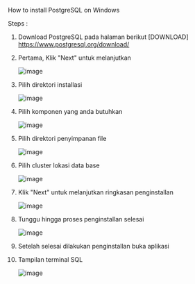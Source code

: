 
How to install PostgreSQL on Windows

Steps :

 1. Download PostgreSQL pada halaman berikut [DOWNLOAD] https://www.postgresql.org/download/
 1. Pertama, Klik "Next" untuk melanjutkan

    ![image](https://github.com/ArhamSuryaBalad/pertemuan1-basis-data/assets/148637316/2f017f48-89e4-40fc-b5db-37230f414efa)
    
 2. Pilih direktori installasi
    
    ![image](https://github.com/ArhamSuryaBalad/pertemuan1-basis-data/assets/148637316/6b8c6c72-372f-4e41-9e2a-38b8189cdf37)

 3. Pilih komponen yang anda butuhkan
    
    ![image](https://github.com/ArhamSuryaBalad/pertemuan1-basis-data/assets/148637316/ef951037-d7be-42ce-bd06-227f3f08f5d9)

 4. Pilih direktori penyimpanan file
    
    ![image](https://github.com/ArhamSuryaBalad/pertemuan1-basis-data/assets/148637316/0329723a-e0df-4012-8878-ce831fa2cec4)

 5. Pilih cluster lokasi data base
    
    ![image](https://github.com/ArhamSuryaBalad/pertemuan1-basis-data/assets/148637316/8e9d2783-9bd5-4c8e-83ce-5f429e9d569e)

 6. Klik "Next" untuk melanjutkan ringkasan penginstallan
     
     ![image](https://github.com/ArhamSuryaBalad/pertemuan1-basis-data/assets/148637316/7ed8df51-9a7a-4726-82ec-00da3331cadc)

 7. Tunggu hingga proses penginstallan selesai
     
     ![image](https://github.com/ArhamSuryaBalad/pertemuan1-basis-data/assets/148637316/01c898a6-8fe5-48d4-b539-9f2b8cc2276b)

 8. Setelah selesai dilakukan penginstallan buka aplikasi
 9. Tampilan terminal SQL
     
     ![image](https://github.com/ArhamSuryaBalad/pertemuan1-basis-data/assets/148637316/efe51588-c380-4022-955b-e17b5037383d)

